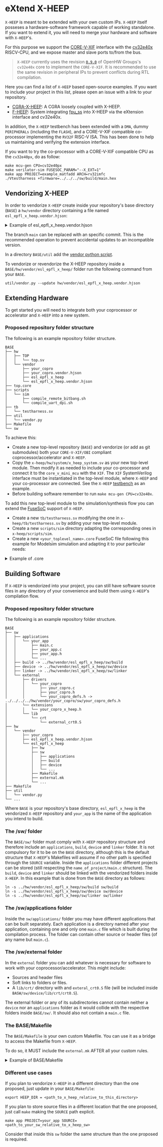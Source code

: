 #  eXtend X-HEEP

`X-HEEP` is meant to be extended with your own custom IPs. `X-HEEP` itself posseses a hardware-software framework capable of working standalone. If you want to extend it, you will need to merge your hardware and software with `X-HEEP`'s.

For this purpose we support the [CORE-V-XIF](https://docs.openhwgroup.org/projects/openhw-group-core-v-xif/en/latest/intro.html) interface with the [cv32e40x](https://github.com/openhwgroup/cv32e40x) RISCV-CPU, and we expose master and slave ports to/from the bus.

> `X-HEEP` currently uses the revision [`0.9.0`](https://github.com/openhwgroup/cv32e40x/commit/f17028f2369373d9443e4636f2826218e8d54e0f) of OpenHW Groups's `cv32e40x` core to implement the `CORE-V-XIF`. It is recommended to use the same revision in peripheral IPs to prevent conflicts during RTL compilation.

Here you can find a list of `X-HEEP` based open-source examples. If you want to include your project in this list, please open an issue with a link to your repository.

* [CGRA-X-HEEP](https://github.com/esl-epfl/heepsilon): A CGRA loosely coupled with X-HEEP.
* [F-HEEP](https://github.com/davidmallasen/F-HEEP): System integrating [fpu_ss](https://github.com/pulp-platform/fpu_ss) into X-HEEP via the eXtension interface and cv32e40x.


In addition, the `X-HEEP` testbench has been extended with a `DMA`, dummy `PERIPHERALs` (including the `FLASH`), and a CORE-V-XIF compatible co-processor
implementing the `RV32F` RISC-V ISA. This has been done to help us maintaining and verifying the extension interface.

If you want to try the co-processor with a CORE-V-XIF compatible CPU as the `cv32e40px`, do as follow:

```
make mcu-gen CPU=cv32e40px
make verilator-sim FUSESOC_PARAM="--X_EXT=1"
make app PROJECT=example_matfadd ARCH=rv32imfc
./Vtestharness +firmware=../../../sw/build/main.hex
```

## Vendorizing X-HEEP

In order to vendorize `X-HEEP` create inside your repository's base directory (`BASE`) a `hw/vendor` directory containing a file named `esl_epfl_x_heep.vendor.hjson`:

<details>
    <summary>Example of esl_epfl_x_heep.vendor.hjson</summary>

```
// Copyright EPFL
// Licensed under the Solderpad Hardware License v2.1, see LICENSE.txt for details
// SPDX-License-Identifier: Apache-2.0 WITH SHL-2.1

{
  name: "esl_epfl_x_heep",
  target_dir: "esl_epfl_x_heep",

  upstream: {
    url: "https://github.com/esl-epfl/x-heep.git",
    rev: "main",
  },

  patch_dir: "patches/esl_epfl_x_heep",

  exclude_from_upstream: [
    ".github",
    "ci",
  ]
}

```
</details>

The branch `main` can be replaced with an specific commit. This is the recommended operation to prevent accidental updates to an incompatible version.

In a directory `BASE/util` add the [vendor python script](https://github.com/lowRISC/opentitan/blob/master/util/vendor.py).

To vendorize or revendorize the X-HEEP repository inside a `BASE/hw/vendor/esl_epfl_x_heep/` folder run the following command from your `BASE`.
```
util/vendor.py --update hw/vendor/esl_epfl_x_heep.vendor.hjson
```


## Extending Hardware
To get started you will need to integrate both your coprocessor or accelerator and `X-HEEP` into a new system.

### Proposed repository folder structure
The following is an example repository folder structure.

    BASE
    ├── hw
    │   ├── TOP
    │   │   └── top.sv
    │   └── vendor
    │       ├── your_copro
    │       ├── your_copro.vendor.hjson
    │       ├── esl_epfl_x_heep
    │       └── esl_epfl_x_heep.vendor.hjson
    ├── top.core
    ├── scripts
    │   └── sim
    │       ├── compile_remote_bitbang.sh
    │       └── compile_uart_dpi.sh
    ├── tb
    │   └── testharness.sv
    ├── util
    │   └── vendor.py
    ├── Makefile
    └── sw

To achieve this:

* Create a new top-level repository (`BASE`) and vendorize (or add as git submodules) both your `CORE-V-XIF/OBI` compliant coprocessor/accelerator and `X-HEEP`.
* Copy the `x-heep/hw/system/x_heep_system.sv` as your new top-level module. Then modify it as needed to include your co-processor and connect it to the `core_v_mini_mcu` with the `XIF`. The `XIF` SystemVerilog interface must be instantiated in the top-level module, where `X-HEEP` and your co-processor are connected. See the `X-HEEP` [testbench](./../../../tb/testharness.sv) as an example.
* Before building software remember to run `make mcu-gen CPU=cv32e40x`.

To add this new top-level module to the simulation/synthesis flow you can extend the [FuseSoC](https://fusesoc.readthedocs.io/en/stable/user/index.html) support of `X-HEEP`.

- Create a new `tb/testharness.sv` modifying the one in `x-heep/tb/testharness.sv` by adding your new top-level module.
- Create a new `scripts/sim` directory adapting the corresponding ones in `x-heep/scripts/sim`.
- Create a new `<your_toplevel_name>.core` FuseSoC file following this example for Modelsim simulation and adapting it to your particular needs:

<details>
  <summary>Example of .core</summary>

```
    CAPI=2:

    # Solderpad Hardware License, Version 2.1, see LICENSE for details.
    # SPDX-License-Identifier: Apache-2.0 WITH SHL-2.1

    name: "[YOUR_FUSESOC_IP_NAME]"
    description: "[YOUR_IP_DESCRIPTION]"

    filesets:
    files_rtl_generic:
        depend:
        - openhwgroup.org:systems:core-v-mini-mcu
        - x-heep:ip:pad_control
        - [YOUR_COPROCESSOR]
        files:
        - hw/[YOUR_TOPLEVEL_SV]
        - hw/vendor/esl-epfl_x-heep/hw/system/pad_ring.sv
        file_type: systemVerilogSource

    tb:
        depend:
        - x-heep::tb-utils
        files:
        - tb/testharness.sv   # Your modified testharness
        - hw/vendor/esl-epfl_x-heep/tb/tb_top.sv
        file_type: systemVerilogSource

    # Scripts for hooks
    pre_build_uartdpi:
        files:
        - scripts/sim/compile_uart_dpi.sh  # Your modified scripts
        file_type: user

    pre_build_remote_bitbang:
        files:
        - scripts/sim/compile_remote_bitbang.sh  # Your modified scripts
        file_type: user

    pre_patch_modelsim_Makefile:
        files:
        - hw/vendor/esl-epfl_x-heep/scripts/sim/modelsim/patch_modelsim_Makefile.py
        file_type: user

    parameters:
    COREV_PULP:
        datatype: int
        paramtype: vlogparam
        default: 0
    JTAG_DPI:
        datatype: int
        paramtype: vlogparam
        default: 0
    USE_UPF:
      datatype: bool
      paramtype: vlogdefine
      description: |
        Enables simulation with UPF with Modelsim/VCS

    scripts:
    pre_build_remote_bitbang:
        cmd:
        - sh
        - ../../../scripts/sim/compile_remote_bitbang.sh
    pre_build_uartdpi:
        cmd:
        - sh
        - ../../../scripts/sim/compile_uart_dpi.sh
    pre_patch_modelsim_Makefile:
        cmd:
        - python
        - ../../../hw/vendor/esl-epfl_x-heep/scripts/sim/modelsim/patch_modelsim_Makefile.py

    targets:
    default: &default_target
        filesets:
        - files_rtl_generic

    sim:
        <<: *default_target
        default_tool: modelsim
        filesets_append:
        - tb
        - tool_modelsim? (pre_build_remote_bitbang)
        - tool_modelsim? (pre_build_uartdpi)
        - tool_modelsim? (pre_patch_modelsim_Makefile)
        toplevel:
        - tb_top
        hooks:
        pre_build:
            - tool_modelsim? (pre_build_uartdpi)
            - tool_modelsim? (pre_build_remote_bitbang)
            - tool_modelsim? (pre_patch_modelsim_Makefile) # this is required by Questa 2020 on
        parameters:
        - COREV_PULP
        - JTAG_DPI
        tools:
        modelsim:
            vlog_options:
            - -override_timescale 1ns/1ps
            - -suppress vlog-2583
            - -suppress vlog-2577
            - -pedanticerrors
            - -define MODELSIM
            vsim_options:
            - -sv_lib ../../../hw/vendor/esl-epfl_x-heep/hw/vendor/lowrisc_opentitan/hw/dv/dpi/uartdpi/uartdpi
            - -sv_lib ../../../hw/vendor/esl-epfl_x-heep/hw/vendor/pulp_platform_pulpissimo/rtl/tb/remote_bitbang/librbs
```

</details>


## Building Software

If `X-HEEP` is vendorized into your project, you can still have software source files in any directory of your convenience and build them using `X-HEEP`'s compilation flow.

### Proposed repository folder structure
The following is an example repository folder structure.

    BASE
    ├── sw
    │   ├── applications
    │   │   └── your_app
    │   │       ├── main.c
    │   │       ├── your_app.c
    │   │       ├── your_app.h
    │   │       └── ...
    │   ├── build -> ../hw/vendor/esl_epfl_x_heep/sw/build
    │   ├── device -> ../hw/vendor/esl_epfl_x_heep/sw/device
    │   ├── linker -> ../hw/vendor/esl_epfl_x_heep/sw/linker
    │   └── external
    │       ├── drivers
    │       │   └── your_copro
    │       │   	├── your_copro.c
    │       │   	├── your_copro.h
    │       │   	└── your_copro_defs.h -> ../../../../hw/vendor/your_copro/sw/your_copro_defs.h
    │       └── extensions
    │       │   └── your_copro_x_heep.h
    │       └── lib
    │           └── crt
    │               └── external_crt0.S
    ├── hw
    │   └── vendor
    │       ├── your_copro
    │       ├── esl_epfl_x_heep.vendor.hjson
    │       └── esl_epfl_x_heep
    │           ├── hw
    │           ├── sw
    │           │   ├── applications
    │           │   ├── build
    │           │   ├── device
    │           │   └── ...
    │           ├── Makefile
    │           ├── external.mk
    │           └── ...
    ├── Makefile
    ├── util
    │   └── vendor.py
    └── ...

Where `BASE` is your repository's base directory, `esl_epfl_x_heep` is the vendorized `X-HEEP` repository and `your_app` is the name of the application you intend to build.

### The /sw/ folder

The `BASE/sw/` folder must comply with `X-HEEP` repository structure and therefore include an `applications`, `build`, `device` and `linker` folder.
It is not compulsory for it to be on the `BASE` directory, although this is the default structure that `X-HEEP`'s Makefiles will assume if no other path is specified through the `SOURCE` variable.
Inside the `applications` folder different projects can be stored (still respecting the `name_of_project/main.c` structure).
The `build`, `device` and `linker` should be linked with the vendorized folders inside `X-HEEP`.
In this example that is done from the `BASE` directory as follows:
```
ln -s ../hw/vendor/esl_epfl_x_heep/sw/build sw/build
ln -s ../hw/vendor/esl_epfl_x_heep/sw/device sw/device
ln -s ../hw/vendor/esl_epfl_x_heep/sw/linker sw/linker
```

### The /sw/applications folder
Inside the `sw/applications/` folder you may have different applications that can be built separately. Each application is a directory named after your application, containing one and only one `main.c` file which is built during the compilation process. The folder can contain other source or header files (of any name but `main.c`).

### The /sw/external folder
In the `external` folder you can add whatever is necessary for software to work with your coprocessor/accelerator. This might include:

* Sources and header files
* Soft links to folders or files.
* A `lib/crt/` directory with and `exteral_crt0.S` file (will be included inside `BASW/sw/device/lib/crt/crt0.S`).

The external folder or any of its subdirectories cannot contain neither a `device` nor an `applications` folder as it would collide with the respective folders inside `BASE/sw/`. It should also not contain a `main.c` file.

### The BASE/Makefile
The `BASE/Makefile` is your own custom Makefile. You can use it as a bridge to access the Makefile from `X-HEEP`.

To do so, it MUST include the `external.mk` AFTER all your custom rules.


<details>
    <summary>Example of BASE/Makefile</summary>

```
MAKE     = make
.PHONY: test
test:
    @echo Nothing is executed from X-HEEP, as test is not a target inside X-HEEP.

app:
    @echo This target will do something and then call the one inside X-HEEP.
    $(MAKE) -f $(XHEEP_MAKE) $(MAKECMDGOALS) PROJECT=hello_world SOURCE=.

verilator-sim:
    @echo You will not access the verilator-sim target from X-HEEP.

export HEEP_DIR = hw/vendor/esl_epfl_x_heep/
XHEEP_MAKE = $(HEEP_DIR)/external.mk
include $(XHEEP_MAKE)
```

* The `test` rule will not use the `X-HEEP` Makefile in any way. Make the target a prerequisite of `.PHONY` to prevent the X-HEEP Makefile from attempting to run a non-existent target.
* The `app` rule will perform actions before calling `X-HEEP` Makefile's `app` rule. In this case, the project and where the source files are to be extracted from is being specified. The `SOURCE=.` argument will set `X-HEEP`'s own `sw/` folder as the directory from which to fetch source files. This is an example of building inner sources from an external directory.
* The `verilator-sim` rule will override the `X-HEEP` Makefile's one.
* Any other target will be passed straight to `X-HEEP`'s Makefile. For example
```
make mcu-gen CPU=cv32e40x
```
</details>


### Different use cases
If you plan to vendorize `X-HEEP` in a different directory than the one proposed, just update in your `BASE/Makefile`:
```
export HEEP_DIR = <path_to_x_heep_relative_to_this_directory>
```

If you plan to store source files in a different location that the one proposed, just call `make` making the `SOURCE` path explicit.
```
make app PROJECT=your_app SOURCE=<path_to_your_sw_relative_to_x_heep_sw>
```
Consider that inside this `sw` folder the same structure than the one proposed is required.
